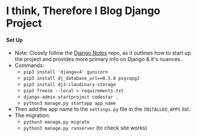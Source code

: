 # I think, Therefore I Blog Django Project

#### Set Up
* Note: Closely follow the [Django Notes](https://github.com/Grawnya/django-notes) repo, as it outlines how to start up the project and provides more primary info on Django & it's nuances.
* Commands:
    - `pip3 install 'django<4' gunicorn`
    - `pip3 install dj_database_url==0.5.0 psycopg2`
    - `pip3 install dj3-cloudinary-storage`
    - `pip3 freeze --local > requirements.txt`
    - `django-admin startproject codestar .`
    - `python3 manage.py startapp app_name`
* Then add the app name to the `settings.py` file in the `INSTALLED_APPS` list.
* The migration:
    - `python3 manage.py migrate`
    - `python3 manage.py runserver` (to check site works)